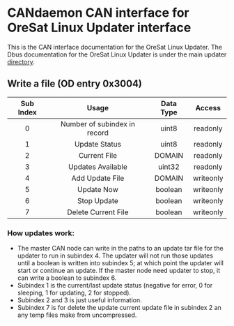 # CANdaemon CAN interface for OreSat Linux Updater interface
This is the CAN interface documentation for the OreSat Linux Updater. The Dbus documentation for the OreSat Linux Updater is under the main updater [directory](https://github.com/oresat/oresat-linux/blob/master/updater/oresat_side).

## Write a file (OD entry 0x3004)
| Sub Index | Usage                             | Data Type     | Access    |
| :-------: | :-------------------------------: | :-----------: | :-------: |
|     0     | Number of subindex in record      | uint8         | readonly  |
|     1     | Update Status                     | uint8         | readonly  |
|     2     | Current File                      | DOMAIN        | readonly  |
|     3     | Updates Available                 | uint32        | readonly  |
|     4     | Add Update File                   | DOMAIN        | writeonly |
|     5     | Update Now                        | boolean       | writeonly |
|     6     | Stop Update                       | boolean       | writeonly |
|     7     | Delete Current File               | boolean       | writeonly |

### How updates work:
- The master CAN node can write in the paths to an update tar file for the updater to run in subindex 4. The updater will not run those updates until a boolean is written into subindex 5; at which point the updater will start or continue an update. If the master node need updater to stop, it can write a boolean to subindex 6.
- Subindex 1 is the current/last update status (negative for error, 0 for sleeping, 1 for updating, 2 for stopped).
- Subindex 2 and 3 is just useful information.
- Subindex 7 is for delete the update current update file in subindex 2 an any temp files make from uncompressed.

